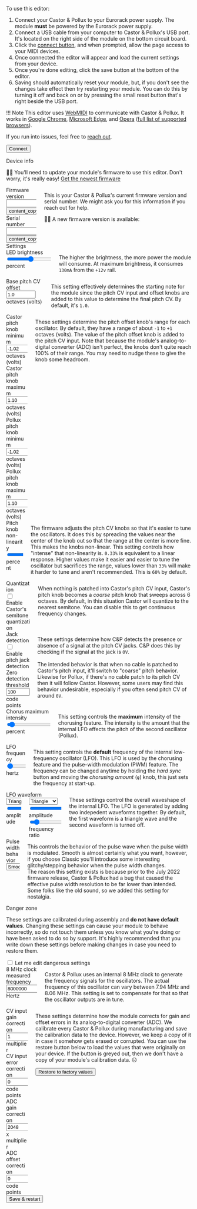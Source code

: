 To use this editor:

1. Connect your Castor & Pollux to your Eurorack power supply. The module **must** be powered by the Eurorack power supply.
1. Connect a USB cable from your computer to Castor & Pollux's USB port. It's located on the right side of the module on the bottom circuit board.
1. Click the [connect button](#connect), and when prompted, allow the page access to your MIDI devices.
1. Once connected the editor will appear and load the current settings from your device.
1. Once you're done editing, click the save button at the bottom of the editor.
1. Saving should automatically reset your module, but, if you don't see the changes take effect then try restarting your module. You can do this by turning it off and back on or by pressing the small reset button that's right beside the USB port.

!!! Note
    This editor uses [WebMIDI](https://www.midi.org/17-the-mma/99-web-midi) to communicate with Castor & Pollux. It works in [Google Chrome](https://www.google.com/chrome/), [Microsoft Edge](https://www.microsoft.com/en-us/edge), and [Opera](https://www.opera.com/) ([full list of supported browsers](https://caniuse.com/midi)).

If you run into issues, feel free to [reach out](mailto:support@winterbloom.com).

<div class="field">
    <button class="button is-primary is-large" type="button" id="connect">Connect</button>
    <p id="connect_info" class="notification hidden"></p>
</div>

<form class="form" id="settings_editor">
    <!-- Device information -->
    <div id="info_section" class="hidden">
    <div class="section-divider">Device info</div>
    <div id="firmware_incompatible" class="mb-5 hidden">
        <p class="notification is-danger">
            <span class="fairy" title="Hey, Listen!">🧚‍♀️</span>
            You'll need to update your module's firmware to use this editor. Don't worry, it's really easy! <a href="https://github.com/wntrblm/Castor_and_Pollux/releases/latest" target="_blank">Get the newest firmware</a>
        </p>
    </div>
    <div class="columns">
        <div class="column">
            <div class="field device-info">
                <label class="label" for="firmware_version">Firmware version</label>
                <div class="control">
                    <div class="field has-addons">
                        <div class="control is-expanded">
                            <input class="input" id="firmware_version" type="text" name="firmware_version" readonly value=""/>
                        </div>
                        <div class="control">
                            <button type="button" class="button copy-button" title="copy to clipboard" data-clipboard-copy-target="firmware_version"><span class="material-icons">content_copy</span></button>
                        </div>
                    </div>
                </div>
            </div>
            <div class="field device-info">
                <label class="label" for="serial_number">Serial number</label>
                <div class="control">
                    <div class="field has-addons">
                        <div class="control is-expanded">
                            <input class="input device-info" id="serial_number" type="text" name="serial_number" readonly value="" />
                        </div>
                        <div class="control">
                            <button type="button" class="button copy-button" title="copy to clipboard" data-clipboard-copy-target="serial_number"><span class="material-icons">content_copy</span></button>
                        </div>
                    </div>
                </div>
            </div>
        </div>
        <div class="column">
            <p class="notification help-text">
                This is your Castor & Pollux's current firmware version and serial number. We might ask you for this information if you reach out for help.
            </p>
            <p id="firmware_outdated" class="notification is-danger hidden">
                <span class="fairy" title="Hey, Listen!">🧚‍♀️</span>
                A new firmware version is available: <a href="https://github.com/wntrblm/Castor_and_Pollux/releases/latest" target="_blank"></a>
            </p>
        </div>
    </div>
    </div>
    <!-- Settings controls -->
    <div id="settings_section" class="">
    <div class="section-divider">Settings</div>
    <div class="columns">
        <div class="column field">
            <label class="label" for="led_brightness">LED brightness</label>
            <input class="input" type="range" name="led_brightness" min="0" max="254" value="127" data-bind data-bind-type="int" />
            <span class="units"><span data-display-value-for="led_brightness" data-display-formatter="(input.valueAsNumber / 254 * 100).toFixed(0)"></span> percent</span>
        </div>
        <div class="column">
            <p class="notification help-text">The higher the brightness, the more power the module will consume. At maximum brightness, it consumes <code>130mA</code> from the <code>+12v</code> rail.</p>
        </div>
    </div>
    <div class="columns">
        <div class="column">
            <div class="field">
                <label class="label" for="base_cv_offset">Base pitch CV offset</label>
                <input class="input" type="number" name="base_cv_offset" value="1.0" step="0.083" min="0" max="5" data-bind data-bind-type="float" data-binding-precision="2" />
                <span class="units">octaves (volts)</span>
            </div>
        </div>
        <div class="column">
            <p class="notification help-text">This setting effectively determines the starting note for the module since the pitch CV input and offset knobs are added to this value to determine the final pitch CV. By default, it's <code>1.0</code>.</p>
        </div>
    </div>
    <div class="columns">
        <div class="column">
            <div class="field">
                <label class="label" for="castor_knob_min">Castor pitch knob minimum</label>
                <input class="input" type="number" name="castor_knob_min" value="-1.02" step="0.1" min="-3.3" max="0" data-bind data-bind-type="float" />
                <span class="units">octaves (volts)</span>
            </div>
            <div class="field">
                <label class="label" for="castor_knob_max">Castor pitch knob maximum</label>
                <input class="input" type="number" name="castor_knob_max" value="1.10" step="0.1" min="0" max="3.3" data-bind data-bind-type="float" />
                <span class="units">octaves (volts)</span>
            </div>
            <div class="field">
                <label class="label" for="pollux_knob_min">Pollux pitch knob minimum</label>
                <input class="input" type="number" name="pollux_knob_min" value="-1.02" step="0.1" min="-3.3" max="0" data-bind data-bind-type="float" />
                <span class="units">octaves (volts)</span>
            </div>
            <div class="field">
                <label class="label" for="pollux_knob_max">Pollux pitch knob maximum</label>
                <input class="input" type="number" name="pollux_knob_max" value="1.10" step="0.1" min="0" max="3.0" data-bind data-bind-type="float" />
                <span class="units">octaves (volts)</span>
            </div>
        </div>
        <div class="column">
            <p class="notification help-text">These settings determine the pitch offset knob's range for each oscillator. By default, they have a range of about <code>-1</code> to <code>+1</code> octaves (volts). The value of the pitch offset knob is added to the pitch CV input. Note that because the module's analog-to-digital converter (ADC) isn't perfect, the knobs don't quite reach 100% of their range. You may need to nudge these to give the knob some headroom.</p>
        </div>
    </div>
    <div class="columns">
        <div class="column field">
            <label class="label" for="pitch_knob_nonlinearity">Pitch knob non-linearity</label>
            <input class="input" type="range" name="pitch_knob_nonlinearity" value="0.6" step="0.01" min="0.33" max="1.0" data-bind data-bind-type="float" />
            <span class="units"><span data-display-value-for="pitch_knob_nonlinearity" data-display-format="percent"></span> percent</span>
        </div>
        <div class="column">
            <p class="notification help-text">
                The firmware adjusts the pitch CV knobs so that it's easier to tune
                the oscillators. It does this by spreading the values near the center
                of the knob out so that the range at the center is more fine. This
                makes the knobs non-linear. This setting controls how "intense"
                that non-linearity is. <code>0.33%</code> is equivalent to a linear
                response. Higher values make it easier and easier to tune the
                oscillator but sacrifices the range, values lower than <code>33%</code>
                will make it harder to tune and aren't recommended. This is
                <code>60%</code> by default.
            </p>
        </div>
    </div>
    <div class="columns">
        <div class="column">
            <div class="field">
                <label class="label">Quantization</label>
            </div>
            <div class="field">
                <label class="checkbox" for="quantization_enabled">
                    <input class="checkbox" type="checkbox" id="quantization_enabled" name="quantization_enabled" value="on" data-bind />
                    Enable Castor's semitone quantization
                </label>
            </div>
        </div>
        <div class="column">
            <p class="notification help-text">
                When nothing is patched into Castor's pitch CV input, Castor's pitch knob becomes a <em>coarse</em> pitch knob that sweeps across 6 octaves. By default, in this situation Castor will quantize to the nearest semitone. You can disable this to get continuous frequency changes.
            </p>
        </div>
    </div>
    <div class="columns">
        <div class="column">
            <div class="field">
                <label class="label">Jack detection</label>
            </div>
            <div class="field">
                <label class="checkbox" for="zero_detection_enabled">
                    <input class="checkbox" type="checkbox" id="zero_detection_enabled" name="zero_detection_enabled" value="on" data-bind />
                    Enable pitch jack detection
                </label>
            </div>
            <div class="field">
                <label class="label" for="zero_detection_threshold">Zero detection threshold</label>
                <input class="input" type="number" name="zero_detection_threshold" min="0" max="800" value="100" data-bind data-bind-type="int"/>
                <span class="units"><span data-display-value-for="zero_detection_threshold"></span> code points
            </div>
        </div>
        <div class="column">
            <p class="notification help-text">
                These settings determine how C&P detects the presence or absence of a signal at the pitch CV jacks. C&P does this by checking if the signal at the jack is <code>0V</code>.<br/>
                <br/>
                The intended behavior is that when no cable is patched to Castor's pitch input, it'll switch to "coarse" pitch behavior. Likewise for Pollux, if there's no cable patch to its pitch CV then it will follow Castor. However, some users may find this behavior undesirable, especially if you often send pitch CV of around <code>0V</code>.
            </p>
        </div>
    </div>
    <div class="columns">
        <div class="column field">
            <label class="label" for="chorus_max_intensity">Chorus maximum intensity</label>
            <input class="input" type="range" name="chorus_max_intensity" value="0.05" step="0.01" min="0" max="1.0" data-bind data-bind-type="float" />
            <span class="units"><span data-display-value-for="chorus_max_intensity" data-display-format="percent"></span> percent</span>
        </div>
        <div class="column">
            <p class="notification help-text">
                This setting controls the <strong>maximum</strong> intensity of the chorusing feature. The intensity is the amount that the internal LFO effects the pitch of the second oscillator (Pollux).
            </p>
        </div>
    </div>
    <div class="columns">
        <div class="column field">
            <label class="label" for="lfo_1_frequency">LFO frequency</label>
            <input class="input" type="range" name="lfo_1_frequency" value="0.2" step="0.1" min="0.1" max="10.0" data-bind data-bind-type="float"/>
            <span class="units"><span data-display-value-for="lfo_1_frequency"></span> hertz</span>
        </div>
        <div class="column">
            <p class="notification help-text">
                This setting controls the <strong>default</strong> frequency of the internal low-frequency oscillator (LFO). This LFO is used by the chorusing feature and the pulse-width modulation (PWM) feature. The frequency can be changed anytime by holding the <em>hard sync</em> button and moving the <em>chorusing amount</em> (<code>φ</code>) knob, this just sets the frequency at start-up.
            </p>
        </div>
    </div>
    <div class="columns">
        <div class="column field">
            <label class="label">LFO waveform</label>
            <canvas id="lfo-waveform-canvas" width="640" height="200" class="waveform teal"></canvas>
            <div class="columns">
                <div class="column">
                    <div class="select is-full-width">
                        <select id="lfo_1_waveshape" name="lfo_1_waveshape" data-bind data-bind-type="int">
                            <option value="0">Triangle</option>
                            <option value="1">Sine</option>
                            <option value="2">Sawtooth</option>
                            <option value="3">Square</option>
                        </select>
                    </div>
                    <input class="input" type="range" id="lfo_1_factor" name="lfo_1_factor" value="1.0" step="0.01" min="0.0" max="1.0" data-bind data-bind-type="float"/>
                    <label class="label-nested" for="lfo_1_factor">amplitude</label>
                </div>
                <div class="column">
                    <div class="select is-full-width">
                        <select id="lfo_2_waveshape" name="lfo_2_waveshape" data-bind data-bind-type="int">
                            <option value="0">Triangle</option>
                            <option value="1">Sine</option>
                            <option value="2">Sawtooth</option>
                            <option value="3">Square</option>
                        </select>
                    </div>
                    <input class="input" type="range" id="lfo_2_factor" name="lfo_2_factor" value="1.0" step="0.01" min="0.0" max="1.0" data-bind data-bind-type="float"/>
                    <label class="label-nested" for="lfo_2_factor">amplitude</label>
                    <input class="input" type="range" id="lfo_2_frequency_ratio" name="lfo_2_frequency_ratio" value="1.0" step="0.01" min="0.0" max="10.0" data-bind data-bind-type="float"/>
                    <label class="label-nested" for="lfo_2_frequency_ratio">frequency ratio</label>
                </div>
            </div>
        </div>
        <div class="column">
            <p class="notification help-text">
                These settings control the overall waveshape of the internal LFO.
                The LFO is generated by adding two indepedent waveforms together.
                By default, the first waveform is a triangle wave and the second waveform is turned off.
            </p>
        </div>
    </div>
    <div class="columns">
        <div class="column">
            <div class="field">
                <label class="label">Pulse width behavior</label>
                <div class="select is-full-width">
                    <select id="pulse_width_bitmask" name="pulse_width_bitmask" data-bind data-bind-type="int">
                        <option value="4095">Smooth</option>
                        <option value="3840">Classic</option>
                    </select>
                </div>
            </div>
        </div>
        <div class="column">
            <p class="notification help-text">
                This controls the behavior of the pulse wave when the pulse width is modulated. Smooth is almost certainly what you want, however, if you choose Classic you'll introduce some interesting glitchy/stepping behavior when the pulse width changes.
                <br>
                The reason this setting exists is because prior to the July 2022 firmware release, Castor &amp; Pollux had a bug that caused the effective pulse width resolution to be far lower than intended. Some folks like the old sound, so we added this setting for nostalgia.
            </p>
        </div>
    </div>
    <div class="section-divider">Danger zone</div>
    <div class="columns">
        <div class="column field">
            <p>These settings are calibrated during assembly and <strong>do not have default values</strong>. Changing these settings can cause your module to behave incorrectly, so do not touch them unless you know what you're doing or have been asked to do so by support. It's highly recommended that you write down these settings before making changes in case you need to restore them.</p>
            <label class="checkbox danger-zone" for="allow_danger">
                <input class="checkbox" type="checkbox" id="allow_danger" />
                Let me edit dangerous settings
            </label>
        </div>
    </div>
    <div class="columns">
        <div class="column field">
            <label class="label" for="osc8m_freq">8 MHz clock measured frequency</label>
            <input class="input is-dangerous" type="number" name="osc8m_freq" min="7000000" max="9000000" value="8000000" readonly data-bind data-bind-type="int"/>
            <span class="units">Hertz</span>
        </div>
        <div class="column">
            <p class="notification help-text">
                Castor & Pollux uses an internal 8 MHz clock to generate the frequency signals for the oscillators. The actual frequency of this oscillator can vary between 7.94 MHz and 8.06 MHz. This setting is set to compensate for that so that the oscillator outputs are in tune.
            </p>
        </div>
    </div>
    <div class="columns">
        <div class="column">
            <div class="field">
                <label class="label" for="cv_gain_error">CV input gain correction</label>
                <input class="input is-dangerous" type="number" name="cv_gain_error" value="1" min="0.5" max="2.0" step="0.0001" readonly data-bind data-bind-type="float" data-binding-precision="4"/>
                <span class="units">multiplier</span>
            </div>
            <div class="field">
                <label class="label" for="cv_offset_error">CV input error correction</label>
                <input class="input is-dangerous" type="number" name="cv_offset_error" value="0" readonly data-bind-type="float" data-bind data-binding-precision="1"/>
                <span class="units">code points</span>
            </div>
            <div class="field">
                <label class="label" for="adc_gain_corr">ADC gain correction</label>
                <input class="input is-dangerous" type="number" name="adc_gain_corr" value="2048" min="1024" max="3072" readonly data-bind data-bind-type="int"/>
                <span class="units"><span data-display-value-for="adc_gain_corr" data-display-formatter="(input.valueAsNumber / 2048).toFixed(3)"></span>x multiplier</span>
            </div>
            <div class="field">
                <label class="label" for="adc_offset_corr">ADC offset correction</label>
                <input class="input is-dangerous" type="number" name="adc_offset_corr" value="0" min="-100" max="100" readonly data-bind data-bind-type="int" />
                <span class="units">code points</span>
            </div>
        </div>
        <div class="column">
            <p class="notification help-text">
                These settings determine how the module corrects for gain and offset errors in its analog-to-digital converter (ADC). We calibrate every Castor &amp; Pollux during manufacturing and save the calibration data to the device. However, we keep a copy of it in case it somehow gets erased or corrupted. You can use the restore button below to load the values that were originally on your device. If the button is greyed out, then we don't have a copy of your module's calibration data. ☹️
            </p>
            <div class="field">
                <button class="button is-warning" type="button" id="restore_adc_calibration">Restore to factory values</button>
            </div>
        </div>
    </div>
    <div class="section-divider"></div>
    <div class="field">
        <button class="button is-primary is-large is-fullwidth" type="button" id="save_button">Save &amp; restart</button>
    </div>
    </div>
</form>

<script type="module" src="../scripts/settings.js"></script>
<link rel="stylesheet" href="../styles/settings.css"/>
